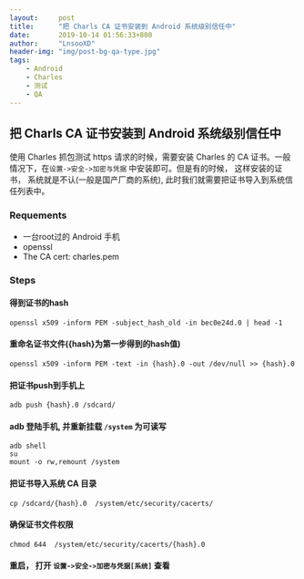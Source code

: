```yaml
---
layout:     post
title:      "把 Charls CA 证书安装到 Android 系统级别信任中"
date:       2019-10-14 01:56:33+800
author:     "LnsooXD"
header-img: "img/post-bg-qa-type.jpg"
tags:
    - Android
    - Charles
    - 测试
    - QA
---
```


## 把 Charls CA 证书安装到 Android 系统级别信任中

使用 Charles 抓包测试 https 请求的时候，需要安装 Charles 的 CA 证书。一般情况下，在`设置->安全->加密与凭据` 中安装即可。但是有的时候， 这样安装的证书， 系统就是不认(一般是国产厂商的系统), 此时我们就需要把证书导入到系统信任列表中。

### Requements

- 一台root过的 Android 手机
- openssl
- The CA cert: charles.pem

### Steps

#### 得到证书的hash

```shell
openssl x509 -inform PEM -subject_hash_old -in bec0e24d.0 | head -1
```

#### 重命名证书文件({hash}为第一步得到的hash值)

```shell
openssl x509 -inform PEM -text -in {hash}.0 -out /dev/null >> {hash}.0
```

#### 把证书push到手机上

```shell
adb push {hash}.0 /sdcard/
```

#### adb 登陆手机, 并重新挂载 `/system` 为可读写

```shell
adb shell
su
mount -o rw,remount /system
```

#### 把证书导入系统 CA 目录

```shell
cp /sdcard/{hash}.0  /system/etc/security/cacerts/
```

#### 确保证书文件权限

```shell
chmod 644  /system/etc/security/cacerts/{hash}.0
```

#### 重启， 打开 `设置->安全->加密与凭据[系统]` 查看
